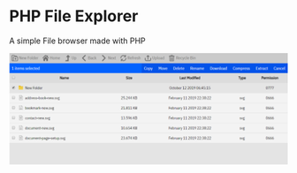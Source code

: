 # PHP File Explorer
A simple File browser made with PHP

![Preview](https://raw.githubusercontent.com/zunayedhassan/php-file-explorer/master/preview.png)
